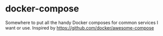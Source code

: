 # docker-compose

Somewhere to put all the handy Docker composes for common services I want or use. Inspired by https://github.com/docker/awesome-compose
